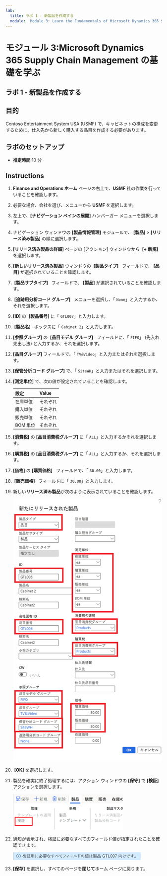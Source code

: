 ```yaml
---
lab:
  title: ラボ 1 - 新製品を作成する
  module: 'Module 3: Learn the Fundamentals of Microsoft Dynamics 365 Supply Chain Management'
---
```


# モジュール 3:Microsoft Dynamics 365 Supply Chain Management の基礎を学ぶ

## ラボ 1 - 新製品を作成する

## 目的

Contoso Entertainment System USA (USMF) で、キャビネットの構成を変更するために、仕入先から新しく購入する品目を作成する必要があります。 

## ラボのセットアップ

   - **推定時間**:10 分

## Instructions

1.  **Finance and Operations ホーム** ページの右上で、**USMF** 社の作業を行っていることを確認します。 

1.  必要な場合、会社を選び、メニューから **USMF** を選択します。

1.  左上で、**[ナビゲーション ペインの展開]** ハンバーガー メニューを選択します。 

1.  ナビゲーション ウィンドウの **[製品情報管理]** モジュールで、 **[製品]**  >  **[リリース済み製品]** の順に選択します。 

1.  **[リリース済み製品の詳細]** ページの [アクション] ウィンドウから  **[+ 新規]** を選択します。 

1.  **[新しいリリース済み製品]** ウィンドウの  **[製品タイプ]**   フィールドで、 **[品目]** が選択されていることを確認します。 

1.   **[製品サブタイプ]**   フィールドで、 **[製品]** が選択されていることを確認します。 

1.   **[追跡用分析コード グループ]**   メニューを選択し、「 `None`」と入力するか、それを選択します。 

1.  **[ID]** の  **[製品番号]** に「 `GTL007`」と入力します。

1.   **[製品名]**   ボックスに「 `Cabinet 2`」と入力します。

1.  **[参照グループ]** の  **[品目モデル グループ]**   フィールドに、「 `FIFO`」 (先入れ先出し法) と入力するか、それを選択します。 

1.  **[品目グループ]** フィールドで、「 `TV&Video`」と入力またはそれを選択します。 

1.  **[保管分析コード グループ]** で、「 `SiteWH`」と入力またはそれを選択します。 

1.  **[測定単位]** で、次の値が設定されていることを確認します。 

    | **設定**    | **Value** |
    | :------------- | :-------- |
    | 在庫単位 | それぞれ   |
    | 購入単位  | それぞれ   |
    | 販売単位     | それぞれ   |
    | BOM 単位       | それぞれ   |

1.  **[消費税]** の **[品目消費税グループ]** に「 `ALL`」と入力するかそれを選択します。 

1.  **[購買税]** の **[品目消費税グループ]** に「 `ALL`」と入力するか、それを選択します。 

1.  **[価格]** の **[購買価格]**   フィールドで、「 `30.00`」と入力します。

1.   **[販売価格]**   フィールドに「 `30.00`」と入力します。

1.  新しい**リリース済み製品**が次のように表示されていることを確認します。 

    ![完成した新しいリリース製品フォームを表示する画面の画像](./media/lp1-m2-new-release-product.png)

1.   **[OK]** を選択します。 

1.  製品を確実に終了処理するには、アクション ウィンドウの **[保守]** で **[検証]** アクションを選択します。 

    ![検証 が強調表示されたリボン バーを表示する画面の画像](./media/lp1-m2-validate-ribbon-bar.png)

1.  通知が表示され、検証に必要なすべてのフィールド値が指定されたことを確認できます。 

    ![すべての必須フィールドが検証されたという情報を通知する画面の画像](./media/lp1-m2-confirmation-of-validation.png)

1.  **[保存]** を選択し、すべてのページを**閉じて**ホーム ページに戻ります。 

